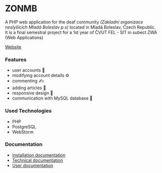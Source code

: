 # ZONMB
A PHP web application for the deaf community *(Základní organizace neslyšících Mladá Boleslav p.s)* located in Mladá Boleslav, Czech Republic.
It is a final semestral project for a 1st year of ČVUT FEL - SIT in subect ZWA (Web Applications)

[Website](https://zwa.toad.cz/~vanekeri/)

### Features
- user accounts 👥
- modifying account details ⚙️
- commenting ✍️
- adding articles 📰
- responsive design 📱
- communication with MySQL database 📂

### Used Technologies
- PHP 
- PostgreSQL
- WebStorm

### Documentation
- [Installation documentation](./_docs/installation.md)
- [Technical documentation](./_docs/technical_documentation.md)
- [User documentation](./_docs/user_documentation.md)
